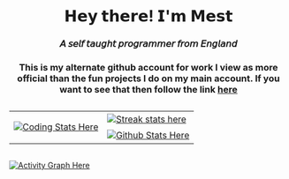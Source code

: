 <h1 align="center"> 𝗛𝗲𝘆 𝘁𝗵𝗲𝗿𝗲! 𝗜'𝗺 𝗠𝗲𝘀𝘁</h1>
  <h3 align="center"> 𝘈 𝘴𝘦𝘭𝘧 𝘵𝘢𝘶𝘨𝘩𝘵 𝘱𝘳𝘰𝘨𝘳𝘢𝘮𝘮𝘦𝘳 𝘧𝘳𝘰𝘮 𝘌𝘯𝘨𝘭𝘢𝘯𝘥 </h3>
  <h3 align="center"> This is my alternate github account for work I view as more official than the fun projects I do on my main account. If you want to see that then follow the link <a href="https://github.com/TheRealMesteven"> here </a></h3>

<h2></h2>

<table cellpadding="0" cellspacing="0" border="0" align="center">
  <tr>
    <td rowspan="2">
      <p align="left"> <a href="https://github.com/TheOtherRealMesteven">
  <img align="center" src="https://github-readme-stats.vercel.app/api/top-langs/?username=TheOtherRealMesteven&langs_count=100&theme=algolia&bg_color=151515&title_color=00bfff" alt="Coding Stats Here" />
</a> </p></td>
    <td><a href="https://github.com/TheOtherRealMesteven">
   <img align="center" src="https://github-readme-streak-stats.herokuapp.com/?user=TheOtherRealMesteven&theme=black-ice&&background=151515&&ring=00bfff&&fire=00bfff&currStreakLabel=00bfff" alt="Streak stats here"/>
</a> </td>
  </tr>
  <tr>
    <td><a href="https://github.com/TheOtherRealMesteven">
   <img align="center" src="https://github-readme-stats.vercel.app/api?username=TheOtherRealMesteven&hide_border=false&count_private=true&show_icons=true&theme=algolia&bg_color=151515&title_color=00bfff&icon_color=00bfff&border_color=fffffff" alt="Github Stats Here"/>
</a></td>
  </tr>
  </table>


<!-- https://github.com/anuraghazra/github-readme-stats/blob/master/themes/README.md -->
<!-- https://github.com/DenverCoder1/github-readme-streak-stats -->

<h2></h2>

<td><a href="https://github.com/TheOtherRealMesteven">
<img align="center" src="https://activity-graph.herokuapp.com/graph?username=TheOtherRealMesteven&bg_color=151515&color=00bfff&line=00bfff&point=FFFFFF&hide_border=false&" alt = "Activity Graph Here"
</a></td>

<!-- Ashish Kumar Activity Graph -->

<br>
